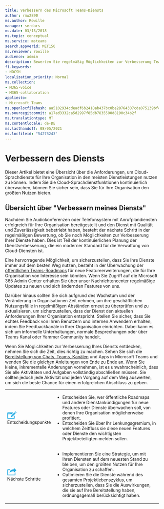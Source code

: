 ```yaml
---
title: Verbessern des Microsoft Teams-Diensts
author: rmw2890
ms.author: Rowille
manager: serdars
ms.date: 03/13/2018
ms.topic: conceptual
ms.service: msteams
search.appverid: MET150
ms.reviewer: rowille
audience: admin
description: Bewerten Sie regelmäßig Möglichkeiten zur Verbesserung Teams Diensts, überwachen Sie Teams Roadmap auf interessante Featureerweiterungen.
f1.keywords:
- NOCSH
localization_priority: Normal
ms.collection:
- M365-voice
- M365-collaboration
appliesto:
- Microsoft Teams
ms.openlocfilehash: aa5102934cdeadf6b2418ab437bc0be28764307cda075139bfc6435c9d61948e
ms.sourcegitcommit: a17ad3332ca5d2997f85db7835500d8190c34b2f
ms.translationtype: MT
ms.contentlocale: de-DE
ms.lasthandoff: 08/05/2021
ms.locfileid: "54278243"
---
```

# <a name="enhance-my-service"></a>Verbessern des Diensts

Dieser Artikel bietet eine Übersicht über die Anforderungen, um Cloud-Sprachdienste für Ihre Organisation in den meisten Dienstleistungen nutzen zu können. Indem Sie die Cloud-Sprachdienstfunktionen kontinuierlich überwachen, können Sie sicher sein, dass Sie für Ihre Organisation den größten Nutzen bieten.

## <a name="enhance-my-service-overview"></a>Übersicht über "Verbessern meines Diensts"
Nachdem Sie Audiokonferenzen oder Telefonsystem mit Anrufplandiensten erfolgreich für Ihre Organisation bereitgestellt und den Dienst mit Qualität und Zuverlässigkeit bebetriebt haben, besteht der nächste Schritt in der regelmäßigen Bewertung, ob Sie noch Möglichkeiten zur Verbesserung Ihrer Dienste haben. Dies ist Teil der kontinuierlichen Planung der Dienstverbesserung, die ein moderner Standard für die Verwaltung von Cloud-Diensten ist. 

Eine hervorragende Möglichkeit, um sicherzustellen, dass Sie Ihre Dienste immer auf dem besten Weg nutzen, besteht in der Überwachung der [öffentlichen Teams-Roadmaps](https://products.office.com/business/office-365-roadmap?filters=microsoft%20teams) für neue Featureerweiterungen, die für Ihre Organisation von Interesse sein könnten. Wenn Sie Zugriff auf die Microsoft 365 Admin Center erhalten Sie über unser Nachrichtencenter regelmäßige Updates zu neuen und sich ändernden Features von uns. 

Darüber hinaus sollten Sie sich aufgrund des Wachstum und der Veränderung in Organisationen Zeit nehmen, um ihre geschäftlichen Nutzungsfälle in regelmäßigen Abständen erneut zu überprüfen und zu aktualisieren, um sicherzustellen, dass der Dienst den aktuellen Anforderungen Ihrer Organisation entspricht.  Stellen Sie sicher, dass Sie echtes Feedback von Ihren Benutzern und internen Anwendern erhalten, indem Sie Feedbackkanäle in Ihrer Organisation einrichten. Dabei kann es sich um informelle Unterhaltungen, normale Besprechungen oder über Teams Kanal oder Yammer Community handelt. 

Wenn Sie Möglichkeiten zur Verbesserung Ihres Diensts entdecken, nehmen Sie sich die Zeit, dies richtig zu machen. Sehen Sie sich die [Bereitstellung von Chats, Teams, Kanälen](deploy-chat-teams-channels-microsoft-teams-landing-page.md) und Apps in Microsoft Teams und wenden Sie die gleichen Anleitungen von Ende zu Ende an. Wenn Sie kleine, inkrementelle Änderungen vornehmen, ist es unwahrscheinlich, dass Sie alle Aktivitäten und Aufgaben vollständig abschließen müssen. Sie sollten jedoch jede Aktivität und jeden Vorgang auf dem Weg auswerten, um sich die beste Chance für einen erfolgreichen Abschluss zu geben.


<table>
<tr><td><img src="media/audio_conferencing_image7.png" alt="An icon depicting decision points"/> <br/>Entscheidungspunkte</td><td><ul><li>Entscheiden Sie, wer öffentliche Roadmaps und andere Dienstankündigungen für neue Features oder Dienste überwachen soll, von denen Ihre Organisation möglicherweise profitiert.</li><li>Entscheiden Sie über Ihr Lenkungsgremium, in welchem Zeitfluss sie diese neuen Features oder Dienste den wichtigsten Projektbeteiligten melden sollen.</li></ul></td></tr>
<tr><td><img src="media/audio_conferencing_image9.png" alt="An icon depicting the next steps"/><br/>Nächste Schritte</td><td><ul><li>Implementieren Sie eine Strategie, um mit Ihren Diensten auf dem neuesten Stand zu bleiben, um den größten Nutzen für Ihre Organisation zu schaffen.</li><li>Optimieren Sie die Dienste während des gesamten Projektlebenszyklus, um sicherzustellen, dass Sie die Auswirkungen, die sie auf Ihre Bereitstellung haben, ordnungsgemäß berücksichtigt haben.</li></ul></td></tr>
</table>

<!--ENDOFSECTION-->
